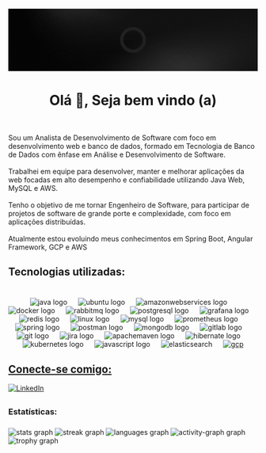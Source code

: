 ![PauloAlecio](https://github.com/PauloAlecio/PauloAlecio/blob/main/assets/red-Banner-1584px-396px.gif)
<h1 align="center">Olá 👋, Seja bem vindo (a) </h1>


<br clear="both">

<p align="left">Sou um Analista de Desenvolvimento de Software com foco em desenvolvimento web e banco de dados, formado em Tecnologia de Banco de Dados com ênfase em Análise e Desenvolvimento de Software.<br><br>Trabalhei em equipe para desenvolver, manter e melhorar aplicações da web focadas em alto desempenho e confiabilidade utilizando Java Web, MySQL e AWS. <br><br>Tenho o objetivo de me tornar Engenheiro de Software, para participar de projetos de software de grande porte e complexidade, com foco em aplicações distribuídas.<br><br> Atualmente estou evoluindo meus conhecimentos em Spring Boot, Angular Framework, GCP e AWS</p>

###

<h2 align="left">Tecnologias utilizadas: </h2>

###

<br clear="both">

<div align="center">
  <img src="https://skillicons.dev/icons?i=java" height="33" alt="java logo"  />
  <img width="14" />
  <img src="https://cdn.simpleicons.org/ubuntu/E95420" height="33" alt="ubuntu logo"  />
  <img width="14" />
  <img src="https://skillicons.dev/icons?i=aws" height="33" alt="amazonwebservices logo"  />
  <img width="14" />
  <img src="https://cdn.jsdelivr.net/gh/devicons/devicon/icons/docker/docker-plain-wordmark.svg" height="33" alt="docker logo"  />
  <img width="14" />
  <img src="https://cdn.simpleicons.org/rabbitmq/FF6600" height="33" alt="rabbitmq logo"  />
  <img width="14" />
  <img src="https://cdn.simpleicons.org/postgresql/4169E1" height="33" alt="postgresql logo"  />
  <img width="14" />
  <img src="https://cdn.jsdelivr.net/gh/devicons/devicon/icons/grafana/grafana-original.svg" height="33" alt="grafana logo"  />
  <img width="14" />
  <img src="https://skillicons.dev/icons?i=redis" height="33" alt="redis logo"  />
  <img width="14" />
  <img src="https://cdn.jsdelivr.net/gh/devicons/devicon/icons/linux/linux-original.svg" height="33" alt="linux logo"  />
  <img width="14" />
  <img src="https://cdn.jsdelivr.net/gh/devicons/devicon/icons/mysql/mysql-original.svg" height="33" alt="mysql logo"  />
  <img width="14" />
  <img src="https://cdn.jsdelivr.net/gh/devicons/devicon/icons/prometheus/prometheus-original.svg" height="33" alt="prometheus logo"  />
  <img width="14" />
  <img src="https://cdn.jsdelivr.net/gh/devicons/devicon/icons/spring/spring-original.svg" height="33" alt="spring logo"  />
  <img width="14" />
  <img src="https://cdn.simpleicons.org/postman/FF6C37" height="33" alt="postman logo"  />
  <img width="14" />
  <img src="https://skillicons.dev/icons?i=mongodb" height="33" alt="mongodb logo"  />
  <img width="14" />
  <img src="https://cdn.jsdelivr.net/gh/devicons/devicon/icons/gitlab/gitlab-original.svg" height="33" alt="gitlab logo"  />
  <img width="14" />
  <img src="https://cdn.jsdelivr.net/gh/devicons/devicon/icons/git/git-original.svg" height="33" alt="git logo"  />
  <img width="14" />
  <img src="https://cdn.simpleicons.org/jira/0052CC" height="33" alt="jira logo"  />
  <img width="14" />
  <img src="https://skillicons.dev/icons?i=maven" height="33" alt="apachemaven logo"  />
  <img width="14" />
  <img src="https://skillicons.dev/icons?i=hibernate" height="33" alt="hibernate logo"  />
  <img width="14" />
  <img src="https://cdn.jsdelivr.net/gh/devicons/devicon/icons/kubernetes/kubernetes-plain.svg" height="33" alt="kubernetes logo"  />
  <img width="14" />
  <img src="https://cdn.jsdelivr.net/gh/devicons/devicon/icons/javascript/javascript-original.svg" height="33" alt="javascript logo"  />
  <img width="14" />
  <img src="https://www.vectorlogo.zone/logos/elastic/elastic-icon.svg" alt="elasticsearch" width="40" height="40"/>
  <img width="14" />
  <a href="https://cloud.google.com" target="_blank" rel="noreferrer"> <img src="https://www.vectorlogo.zone/logos/google_cloud/google_cloud-icon.svg" alt="gcp" width="40" height="40"/> </a> <a href="https://git-scm.com/" target="_blank" rel="noreferrer">
</div>

###

## Conecte-se comigo:

[![LinkedIn](https://img.shields.io/badge/LinkedIn-000?style=for-the-badge&logo=linkedin&logoColor=9a040a)](https://www.linkedin.com/in/paulo-alécio-da-silva/)


##
### Estatísticas: 

###

<div align="left">
  

  <img src="https://github-readme-stats.vercel.app/api?username=PauloAlecio&hide_title=false&hide_rank=false&show_icons=true&include_all_commits=true&count_private=true&disable_animations=false&theme=shadow_red&locale=pt-BR&hide_border=false&custom_title=PAULO%20ALÉCIO%20DA%20SILVA" width="800" height="200" alt="stats graph"  />
  <img src="https://streak-stats.demolab.com?user=PauloAlecio&locale=pt-br&hide_title=false&mode=weekly&theme=shadow_red&hide_border=false&border_radius=5&custom_title=PAULO%20ALECIO%20DA%20SILVA" width="800" height="200" alt="streak graph"  />
  <img src="https://github-readme-stats.vercel.app/api/top-langs?username=PauloAlecio&locale=pt-br&hide_title=false&layout=compact&card_width=480&langs_count=8&theme=shadow_red&hide_border=false&custom_title=Linguagens%20mais%20usadas" 
   width="800" height="200" alt="languages graph"  />
  <img src="https://github-readme-activity-graph.vercel.app/graph?username=PauloAlecio&theme=elegant&area=true&hide_border=false&hide_title=false&custom_title=Gr%C3%A1fico%20de%20Contribui%C3%A7%C3%B5es&radius=7" width="800" height="213" alt="activity-graph graph"  />
  <img src="https://github-profile-trophy.vercel.app?username=PauloAlecio&theme=darkhub&column=5&margin-w=84&margin-h=7&row=1&no-frame=true&no-bg=true" height="150" alt="trophy graph"  />

</div>

###

<br clear="both">

<!--<img src="https://raw.githubusercontent.com/PauloAlecio/PauloAlecio/output/snake.svg" alt="Snake animation" /> -->

###

<!--<div align="left">
  <a href="https://www.linkedin.com/in/paulo-alecio-da-silva/" target="_blank">
    <img src="https://img.shields.io/static/v1?message=LinkedIn&logo=linkedin&label=&color=9a040a&logoColor=black&labelColor=&style=flat" height="25" alt="linkedin logo"  />
  </a>
</div>-->

###














<!--<h1 align="center">Olá 👋, Meu nome é Paulo Alécio</h1>
<h3 align="center">Analista Desenvolvedor de Software</h3>
Sou um Analista de Desenvolvimento de Software com foco em desenvolvimento web e banco de dados, formado em Tecnologia de Banco de Dados com ênfase em Análise e Desenvolvimento de Software.
Trabalhei em equipe para desenvolver, manter e melhorar aplicações web focadas em alto desempenho e confiabilidade utilizando Java Web, MySQL e AWS. 

Meu objetivo é evoluir para a posição de Engenheiro de Software, onde poderei colaborar com outros desenvolvedores para criar projetos de software de grande porte e complexidade, com foco em aplicações web.-->

<!-- - 🌱 Atualmente estou evoluindo meus conhecimentos em  **Spring Boot, Angular Framework, GCP e AWS** -->

<!-- - 📄 Você pode verificar minhas experiências em [https://www.linkedin.com/in/paulo-alecio-da-silva/](https://www.linkedin.com/in/paulo-alecio-da-silva/)-->


<!-- [![Hackerrank](https://img.shields.io/badge/-Hackerrank-2EC866?style=for-the-badge&logo=HackerRank&logoColor=white)](https://www.hackerrank.com/profile/pauloalecioreuel) -->
<!-- [![LeetCode](https://img.shields.io/badge/LeetCode-000000?style=for-the-badge&logo=LeetCode&logoColor=#d16c06)](https://leetcode.com/paulo_alecio/) -->

<!--## Tecnologias já utilizadas:
<p align="left"> <a href="https://angular.io" target="_blank" rel="noreferrer"> <img src="https://angular.io/assets/images/logos/angular/angular.svg" alt="angular" width="40" height="40"/> </a> <a href="https://angular.io" target="_blank" rel="noreferrer"> <img src="https://raw.githubusercontent.com/devicons/devicon/master/icons/angularjs/angularjs-original-wordmark.svg" alt="angularjs" width="40" height="40"/> </a> <a href="https://aws.amazon.com" target="_blank" rel="noreferrer"> <img src="https://raw.githubusercontent.com/devicons/devicon/master/icons/amazonwebservices/amazonwebservices-original-wordmark.svg" alt="aws" width="40" height="40"/> </a> <a href="https://getbootstrap.com" target="_blank" rel="noreferrer"> <img src="https://raw.githubusercontent.com/devicons/devicon/master/icons/bootstrap/bootstrap-plain-wordmark.svg" alt="bootstrap" width="40" height="40"/> </a> <a href="https://www.w3schools.com/css/" target="_blank" rel="noreferrer"> <img src="https://raw.githubusercontent.com/devicons/devicon/master/icons/css3/css3-original-wordmark.svg" alt="css3" width="40" height="40"/> </a> <a href="https://www.docker.com/" target="_blank" rel="noreferrer"> <img src="https://raw.githubusercontent.com/devicons/devicon/master/icons/docker/docker-original-wordmark.svg" alt="docker" width="40" height="40"/> </a> <a href="https://www.elastic.co" target="_blank" rel="noreferrer"> <img src="https://www.vectorlogo.zone/logos/elastic/elastic-icon.svg" alt="elasticsearch" width="40" height="40"/> </a> <a href="https://cloud.google.com" target="_blank" rel="noreferrer"> <img src="https://www.vectorlogo.zone/logos/google_cloud/google_cloud-icon.svg" alt="gcp" width="40" height="40"/> </a> <a href="https://git-scm.com/" target="_blank" rel="noreferrer"> <img src="https://www.vectorlogo.zone/logos/git-scm/git-scm-icon.svg" alt="git" width="40" height="40"/> </a> <a href="https://grafana.com" target="_blank" rel="noreferrer"> <img src="https://www.vectorlogo.zone/logos/grafana/grafana-icon.svg" alt="grafana" width="40" height="40"/> </a> <a href="https://www.w3.org/html/" target="_blank" rel="noreferrer"> <img src="https://raw.githubusercontent.com/devicons/devicon/master/icons/html5/html5-original-wordmark.svg" alt="html5" width="40" height="40"/> </a> <a href="https://www.java.com" target="_blank" rel="noreferrer"> <img src="https://raw.githubusercontent.com/devicons/devicon/master/icons/java/java-original.svg" alt="java" width="40" height="40"/> </a> <a href="https://developer.mozilla.org/en-US/docs/Web/JavaScript" target="_blank" rel="noreferrer"> <img src="https://raw.githubusercontent.com/devicons/devicon/master/icons/javascript/javascript-original.svg" alt="javascript" width="40" height="40"/> </a> <a href="https://www.elastic.co/kibana" target="_blank" rel="noreferrer"> <img src="https://www.vectorlogo.zone/logos/elasticco_kibana/elasticco_kibana-icon.svg" alt="kibana" width="40" height="40"/> </a> <a href="https://www.linux.org/" target="_blank" rel="noreferrer"> <img src="https://raw.githubusercontent.com/devicons/devicon/master/icons/linux/linux-original.svg" alt="linux" width="40" height="40"/> </a> <a href="https://www.mysql.com/" target="_blank" rel="noreferrer"> <img src="https://raw.githubusercontent.com/devicons/devicon/master/icons/mysql/mysql-original-wordmark.svg" alt="mysql" width="40" height="40"/> </a> <a href="https://postman.com" target="_blank" rel="noreferrer"> <img src="https://www.vectorlogo.zone/logos/getpostman/getpostman-icon.svg" alt="postman" width="40" height="40"/> </a> <a href="https://www.rabbitmq.com" target="_blank" rel="noreferrer"> <img src="https://www.vectorlogo.zone/logos/rabbitmq/rabbitmq-icon.svg" alt="rabbitMQ" width="40" height="40"/> </a> <a href="https://redis.io" target="_blank" rel="noreferrer"> <img src="https://raw.githubusercontent.com/devicons/devicon/master/icons/redis/redis-original-wordmark.svg" alt="redis" width="40" height="40"/> </a> <a href="https://spring.io/" target="_blank" rel="noreferrer"> <img src="https://www.vectorlogo.zone/logos/springio/springio-icon.svg" alt="spring" width="40" height="40"/> </a> <a href="https://www.typescriptlang.org/" target="_blank" rel="noreferrer"> <img src="https://raw.githubusercontent.com/devicons/devicon/master/icons/typescript/typescript-original.svg" alt="typescript" width="40" height="40"/> </a> <a href="https://www.vagrantup.com/" target="_blank" rel="noreferrer"> <img src="https://www.vectorlogo.zone/logos/vagrantup/vagrantup-icon.svg" alt="vagrant" width="40" height="40"/> </a> </p>-->



<!--<p><img align="left" src="https://github-readme-stats.vercel.app/api/top-langs?username=PauloAlecio&show_icons=true&locale=pt-BR&theme=shadow_red&layout=compact" alt="PauloAlecio" /></p>

<p>&nbsp;<img align="center" src="https://github-readme-stats.vercel.app/api?username=PauloAlecio&show_icons=true&locale=pt-BR&theme=shadow_red" alt="PauloAlecio" /></p>

<p><img align="center" src="https://github-readme-streak-stats.herokuapp.com/?user=PauloAlecio&locale=pt-BR&theme=shadow_red" alt="PauloAlecio" /></p>-->

##
